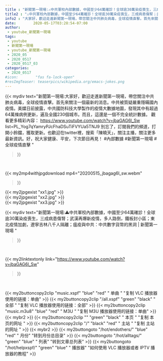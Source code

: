 ```yaml
---
title : "新聞第一現場:⚠️中共軍校內部數據，中國至少64萬確診！全球逾30萬染疫喪生，三成病患傷腎；武漢再爆新疫情，多人路倒，鐵板封小區；東北疫情加劇，遼寧吉林八千人隔離；瘟疫與中共：中共數字貨幣的黑洞 | 新聞第一現場 "
title2 : "⚠️中共軍校內部數據，中國至少64萬確診！全球逾30萬染疫喪生，三成病患傷腎；武漢再爆新疫情，多人路倒，鐵板封小區；東北疫情加劇，遼寧吉林八千人隔離；瘟疫與中共：中共數字貨幣的黑洞 | 新聞第一現場 "
info2 : "大家好，歡迎走進新聞第一現場，帶您關注中共肺炎病毒，全球疫情直擊。首先來關注一個最新的消息。中共被質疑嚴重隱瞞國內疫情。美媒日前披露，中共國防科技大學製作的疫情大數據地圖，發現其中有超過64萬條病例更新，遍及全國230個城市。而且，這還是一個不完全統計數據。  觀看更多精彩內容： https://www.youtube.com/watch?v=jbaGAG6l_Sw list=PL_Yog7qYamryPJcFhaDSuTiFVYUa5TNJ9  別忘了，訂閱我們的頻道，打開小鈴鐺，獲取更新。也歡迎在twitter裡，搜索「陳曉天」，關注主播，關注更多最新資訊。好，祝大家健康、平安，下次節目再見！   #內部數據 #新聞第一現場 #全球疫情直擊 "
date:        2020-05-17T03:28:54-07:00
author:
 - youtube_新聞第一現場
tags:
 - youtube
 - 新聞第一現場
 - youtube_新聞第一現場
 - 2020_05
 - 2020_0517
 - 2020_0517_03
categories:
 - 2020_0517
#icon:        "fas fa-lock-open"
#resImgTeaser: teaserpics/wikipedia.org/emacs-jokes.png
---
```


{{< mydiv text="新聞第一現場:大家好，歡迎走進新聞第一現場，帶您關注中共肺炎病毒，全球疫情直擊。首先來關注一個最新的消息。中共被質疑嚴重隱瞞國內疫情。美媒日前披露，中共國防科技大學製作的疫情大數據地圖，發現其中有超過64萬條病例更新，遍及全國230個城市。而且，這還是一個不完全統計數據。  觀看更多精彩內容： https://www.youtube.com/watch?v=jbaGAG6l_Sw list=PL_Yog7qYamryPJcFhaDSuTiFVYUa5TNJ9  別忘了，訂閱我們的頻道，打開小鈴鐺，獲取更新。也歡迎在twitter裡，搜索「陳曉天」，關注主播，關注更多最新資訊。好，祝大家健康、平安，下次節目再見！   #內部數據 #新聞第一現場 #全球疫情直擊 "
>}}
<br>


{{< my2mp4withjpgdownload mp4="20200515_jbagag6l_sw.webm"
>}}

{{< my2jpgexist "xx1.jpg" >}}<br>
{{< my2jpgexist "xx2.jpg" >}}<br>
{{< my2jpgexist "xx3.jpg" >}}<br>



{{< mydiv text="新聞第一現場:⚠️中共軍校內部數據，中國至少64萬確診！全球逾30萬染疫喪生，三成病患傷腎；武漢再爆新疫情，多人路倒，鐵板封小區；東北疫情加劇，遼寧吉林八千人隔離；瘟疫與中共：中共數字貨幣的黑洞 | 新聞第一現場 "
>}}
<br>

{{< my2linktextonly link="https://www.youtube.com/watch?v=jbaGAG6l_Sw"
>}}


<br>

{{< my2buttoncopy2clip "music.xspf"        "blue"   "red"    " 单曲 "  "复制 VLC 播放器使用的链接：单曲" >}} {{< my2buttoncopy2clip "/all.xspf"         "green"  "black"  " 全部 "  "复制 VLC 播放器使用的链接：全部" >}} {{< my2buttoncopy2clip "music.m3u8"        "blue"   "red"    " M3U  "    "复制 M3U 播放器使用的链接：单曲" >}} {{< mybr2 >}} {{< my2buttoncopy2clip ""                  "green"  "black"  " 本页 "    "复制 本页的网址 " >}} {{< my2buttoncopy2clip "/"                 "black"  "red"    " 主站 "    "复制 主站的网址 " >}} {{< mybr2 >}} {{< my2buttongoto      "/hot/endothers/"   "blue"   "red"    " 月份"   "转到月份总目录" >}} {{< my2buttongoto      "/hot/alltags/"     "green"  "blue"   " 列表"   "转到文章总列表" >}} {{< my2buttongoto      "/hot/helpxspf/"    "green"  "blue"   " 播放器" "如何使用 VLC 播放器或者 IPTV 播放器的教程" >}} 
